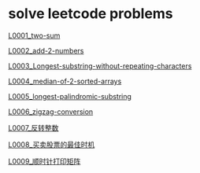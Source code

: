 <!--
 * @Date        : 2020-06-17 22:04:37
 * @LastEditors : anlzou
 * @Github      : https://github.com/anlzou
 * @LastEditTime: 2020-10-24 20:12:33
 * @FilePath    : \algorithm\docs\leetcode.md
 * @Describe    : 
--> 
# solve leetcode problems
[L0001_two-sum](../problems/L0001_TwoSum.md)

[L0002_add-2-numbers](../problems/L0002_addTwoNumbers.md)

[L0003_Longest-substring-without-repeating-characters](../problems/L0003_LongestSubstringWithoutRepeatingCharacters.md)

[L0004_median-of-2-sorted-arrays](../problems/L0004_MedianOf2SortedArrays.md)

[L0005_longest-palindromic-substring](../problems/L0005_longest-palindromic-substring.md)

[L0006_zigzag-conversion](../problems/L0006_zigzag-conversion.md)

[L0007_反转整数](../problems/L0007_reverse-integer.md)

[L0008_买卖股票的最佳时机](../problems/L0008_best-time-to-buy-and-sell-stock.md)

[L0009_顺时针打印矩阵](../problems/leetcode/L0009_print_matrix_clockwise.md)